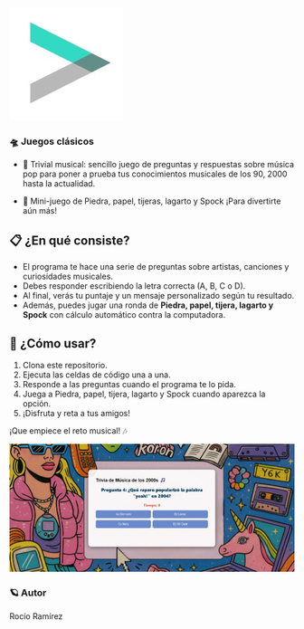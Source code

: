 ![](https://raw.githubusercontent.com/Roxy-5/Evaluacion1-Adalab/main/image.jpg)
### 🛸 Juegos clásicos

- 🎤 Trivial musical: sencillo juego de preguntas y respuestas sobre música pop para poner a prueba tus conocimientos musicales de los 90, 2000 hasta la actualidad.

- 👾 Mini-juego de Piedra, papel, tijeras, lagarto y Spock ¡Para divertirte aún más!

## 📋 ¿En qué consiste?

- El programa te hace una serie de preguntas sobre artistas, canciones y curiosidades musicales.
- Debes responder escribiendo la letra correcta (A, B, C o D).
- Al final, verás tu puntaje y un mensaje personalizado según tu resultado.
- Además, puedes jugar una ronda de **Piedra, papel, tijera, lagarto y Spock** con cálculo automático contra la computadora.

## 🚀 ¿Cómo usar?

1. Clona este repositorio.
2. Ejecuta las celdas de código una a una.
3. Responde a las preguntas cuando el programa te lo pida.
4. Juega a Piedra, papel, tijera, lagarto y Spock cuando aparezca la opción.
5. ¡Disfruta y reta a tus amigos!

¡Que empiece el reto musical! 🎶

![](https://github.com/Roxy-5/Juegos-clasicos/blob/4e469692fd3296ae8e9fb54e04f85b94c3ed640a/Trivial.jpg)

### 🪐 Autor

Rocío Ramírez
